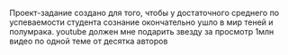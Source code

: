 Проект-задание создано для того, чтобы  у достаточного среднего по успеваемости студента сознание окончательно ушло в мир теней и полумрака.
youtube должен мне подарить звезду за просмотр 1млн видео по одной теме от десятка авторов

